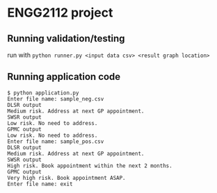 # ENGG2112 project

## Running validation/testing
run with `python runner.py <input data csv> <result graph location>`

## Running application code
```
$ python application.py
Enter file name: sample_neg.csv
DLSR output
Medium risk. Address at next GP appointment.
SWSR output
Low risk. No need to address.
GPMC output
Low risk. No need to address.
Enter file name: sample_pos.csv
DLSR output
Medium risk. Address at next GP appointment.
SWSR output
High risk. Book appointment within the next 2 months.
GPMC output
Very high risk. Book appointment ASAP.
Enter file name: exit
```
